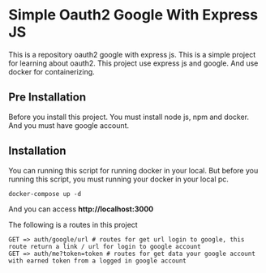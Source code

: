 # Simple Oauth2 Google With Express JS
This is a repository oauth2 google with express js. This is a simple project for learning about oauth2. This project use express js and google. And use docker for containerizing.

## Pre Installation
Before you install this project. You must install node js, npm and docker. And you must have google account.

## Installation
You can running this script for running docker in your local. But before you running this script, you must running your docker in your local pc.
```
docker-compose up -d
```

And you can access **http://localhost:3000**

The following is a routes in this project
```
GET => auth/google/url # routes for get url login to google, this route return a link / url for login to google account
GET => auth/me?token=token # routes for get data your google account with earned token from a logged in google account
```
